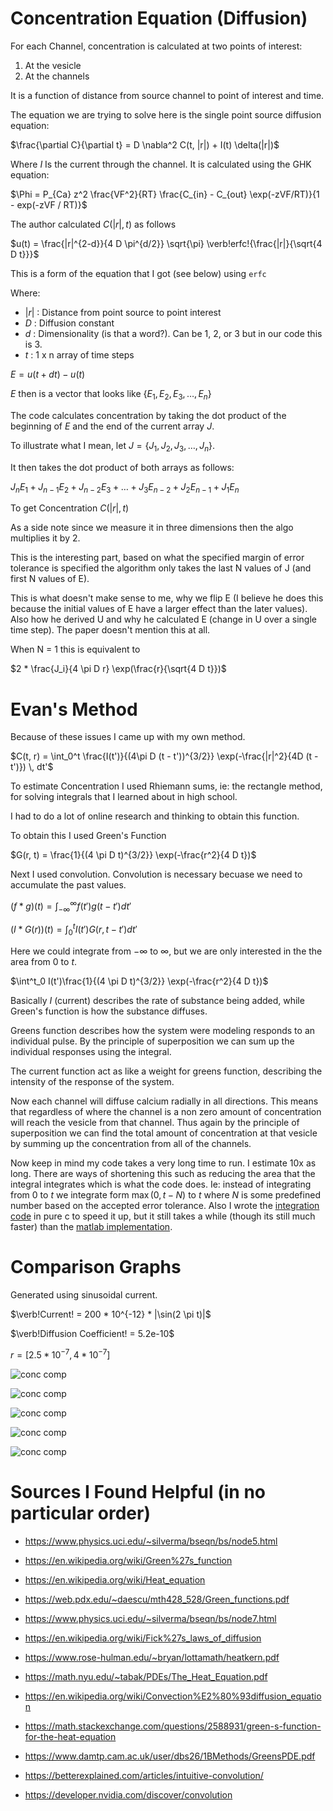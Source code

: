 # Concentration Equation (Diffusion)

For each Channel, concentration is calculated at two points of interest:

1. At the vesicle
2. At the channels

It is a function of distance from source channel to point of interest and time.

The equation we are trying to solve here is the single point source diffusion equation:

$\frac{\partial C}{\partial t} = D \nabla^2 C(t, |r|) + I(t) \delta(|r|)$

Where $I$ Is the current through the channel. It is calculated using the GHK equation:

$\Phi = P_{Ca} z^2 \frac{VF^2}{RT} \frac{C_{in} - C_{out} \exp(-zVF/RT)}{1 - exp(-zVF / RT)}$

The author calculated $C(|r|, t)$ as follows

$u(t) = \frac{|r|^{2-d}}{4 D \pi^{d/2}}  \sqrt{\pi} \verb!erfc!{\frac{|r|}{\sqrt{4 D t}}}$

This is a form of the equation that I got (see below) using `erfc`

Where:

* $|r|$ : Distance from point source to point interest
* $D$ : Diffusion constant
* $d$ : Dimensionality (is that a word?). Can be 1, 2, or 3 but in our code this is 3.
* $t$ : 1 x n array of time steps

$E = u(t + dt) - u(t)$

$E$ then is a vector that looks like $\{E_1, E_2, E_3, \ldots, E_n\}$

The code calculates concentration by taking the dot product of the beginning of $E$ and the end of the current array $J$.

To illustrate what I mean, let $J = \{ J_1, J_2, J_3, \ldots, J_n \}$.

It then takes the dot product of both arrays as follows:

$J_{n} E_1 + J_{n - 1} E_2 + J_{n - 2} E_3 + \ldots + J_{3} E_{n-2} + J_2 E_{n-1} + J_1 E_{n}$

To get Concentration $C(|r|, t)$

As a side note since we measure it in three dimensions then the algo multiplies it by 2.

This is the interesting part, based on what the specified margin of error tolerance is specified the algorithm only takes the last N values of J (and first N values of E).

This is what doesn't make sense to me, why we flip E (I believe he does this because the initial values of E have a larger effect than the later values). Also how he derived U and why he calculated E (change in U over a single time step). The paper doesn't mention this at all. 

When N = 1 this is equivalent to

$2 * \frac{J_i}{4 \pi D r} \exp(\frac{r}{\sqrt{4 D t}})$

# Evan's Method
Because of these issues I came up with my own method.

$C(t, r) = \int_0^t \frac{I(t')}{(4\pi D (t - t'))^{3/2}} \exp(-\frac{|r|^2}{4D (t - t')}) \, dt'$

To estimate Concentration I used Rhiemann sums, ie: the rectangle method, for solving integrals that I learned about in high school.

I had to do a lot of online research and thinking to obtain this function. 

To obtain this I used Green's Function

$G(r, t) = \frac{1}{(4 \pi D t)^{3/2}} \exp(-\frac{r^2}{4 D t})$

Next I used convolution. Convolution is necessary becuase we need to accumulate the past values.

$(f * g)(t)=\int^{\infty}_{-\infty} f(t') g(t - t') dt'$

$(I * G(r))(t) = \int^t_0 I(t')G(r, t-t')dt'$

Here we could integrate from $-\infty$ to $\infty$, but we are only interested in the the area from $0$ to $t$.

$\int^t_0 I(t')\frac{1}{(4 \pi D t)^{3/2}} \exp(-\frac{r^2}{4 D t})$

Basically $I$ (current) describes the rate of substance being added, while Green's function is how the substance diffuses.

Greens function describes how the system were modeling responds to an individual pulse. By  the principle of superposition we can sum up the individual responses using the integral.

The current function act as like a weight for greens function, describing the intensity of the response of the system.

Now each channel will diffuse calcium radially in all directions. This means that regardless of where the channel is a non zero amount of concentration will reach the vesicle from that channel. Thus again by the principle of superposition we can find the total amount of concentration at that vesicle by summing up the concentration from all of the channels.

Now keep in mind my code takes a very long time to run. I estimate 10x as long. There are ways of shortening this such as reducing the area that the integral integrates which is what the code does. Ie: instead of integrating from $0$ to $t$ we integrate form $\max(0, t - N)$ to $t$ where $N$ is some predefined number based on the accepted error tolerance. Also I wrote the [integration code](https://github.com/evanwporter/ribbon-synapse/blob/main/CalcConc.c) in pure c to speed it up, but it still takes a while (though its still much faster) than the [matlab implementation](https://github.com/evanwporter/ribbon-synapse/blob/382b64705331de47d7463942b6f1a233470dae5d/%40PointSource/e_iterate.m#L8-L20).


# Comparison Graphs

Generated using sinusoidal current.

$\verb!Current! = 200 * 10^{-12} * |\sin(2  \pi t)|$

$\verb!Diffusion Coefficient! = 5.2e-10$

$r = [2.5*10^{-7}, 4*10^{-7}]$

![conc comp](https://github.com/evanwporter/ribbon-synapse/assets/115374841/e196df94-e784-4543-9c71-15a472e93b08)

![conc comp](https://github.com/evanwporter/ribbon-synapse/assets/115374841/983ce530-4a77-475a-95a8-1897176f74db)

![conc comp](https://github.com/evanwporter/ribbon-synapse/assets/115374841/fe1c5f38-91f1-44bb-831f-1b9ca4a03bf9)

![conc comp](https://github.com/evanwporter/ribbon-synapse/assets/115374841/93f772df-0aac-4e6e-a4ea-2e650a5b350c)

![conc comp](https://github.com/evanwporter/ribbon-synapse/assets/115374841/a05ba945-d650-488f-867b-e6a11e87fe78)


# Sources I Found Helpful (in no particular order)

* https://www.physics.uci.edu/~silverma/bseqn/bs/node5.html

* https://en.wikipedia.org/wiki/Green%27s_function

* https://en.wikipedia.org/wiki/Heat_equation

* https://web.pdx.edu/~daescu/mth428_528/Green_functions.pdf

* https://www.physics.uci.edu/~silverma/bseqn/bs/node7.html

* https://en.wikipedia.org/wiki/Fick%27s_laws_of_diffusion

* https://www.rose-hulman.edu/~bryan/lottamath/heatkern.pdf

* https://math.nyu.edu/~tabak/PDEs/The_Heat_Equation.pdf

* https://en.wikipedia.org/wiki/Convection%E2%80%93diffusion_equation

* https://math.stackexchange.com/questions/2588931/green-s-function-for-the-heat-equation

* https://www.damtp.cam.ac.uk/user/dbs26/1BMethods/GreensPDE.pdf

* https://betterexplained.com/articles/intuitive-convolution/

* https://developer.nvidia.com/discover/convolution


